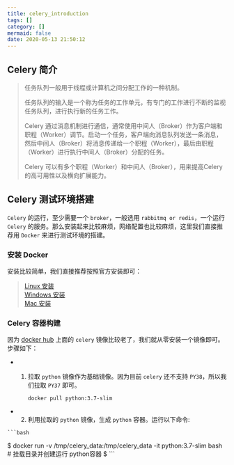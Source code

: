 ```yaml
---
title: celery_introduction
tags: []
category: []
mermaid: false
date: 2020-05-13 21:50:12
---
```

## Celery 简介

> 任务队列一般用于线程或计算机之间分配工作的一种机制。  
>
> 任务队列的输入是一个称为任务的工作单元，有专门的工作进行不断的监视任务队列，进行执行新的任务工作。
>
> Celery 通过消息机制进行通信，通常使用中间人（Broker）作为客户端和职程（Worker）调节。启动一个任务，客户端向消息队列发送一条消息，然后中间人（Broker）将消息传递给一个职程（Worker），最后由职程（Worker）进行执行中间人（Broker）分配的任务。
>
> Celery 可以有多个职程（Worker）和中间人（Broker），用来提高Celery的高可用性以及横向扩展能力。


## Celery 测试环境搭建
`Celery` 的运行，至少需要一个 `broker`，一般选用 `rabbitmq or redis`，一个运行 `Celery` 的服务。那么安装起来比较麻烦，网络配置也比较麻烦，这里我们直接推荐用 `Docker` 来进行测试环境的搭建。
### 安装 Docker
安装比较简单，我们直接推荐按照官方安装即可：
> [Linux 安装](https://docs.docker.com/engine/install/#server)  
> [Windows 安装](https://docs.docker.com/docker-for-windows/install/)  
> [Mac 安装](https://docs.docker.com/docker-for-mac/install/)  

### Celery 容器构建
因为 [docker hub](https://hub.docker.com/) 上面的 `celery` 镜像比较老了，我们就从零安装一个镜像即可。
步骤如下：
   - 1. 拉取 `python` 镜像作为基础镜像。因为目前 `celery` 还不支持 `PY38`，所以我们拉取 `PY37` 即可。    

         `docker pull python:3.7-slim`

   - 2. 利用拉取的 `python` 镜像，生成 `python` 容器。运行以下命令:

    ```bash
$ docker run -v /tmp/celery_data:/tmp/celery_data -it python:3.7-slim bash  # 挂载目录并创建运行 python容器
$ 
      ```
